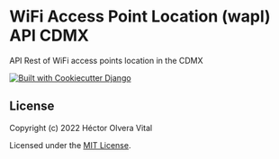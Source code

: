# WiFi Access Point Location (wapl) API CDMX

API Rest of WiFi access points location in the CDMX

[![Built with Cookiecutter Django](https://img.shields.io/badge/built%20with-Cookiecutter%20Django-ff69b4.svg?logo=cookiecutter)](https://github.com/cookiecutter/cookiecutter-django/)


## License

Copyright (c) 2022 Héctor Olvera Vital

Licensed under the [MIT License](LICENSE).
